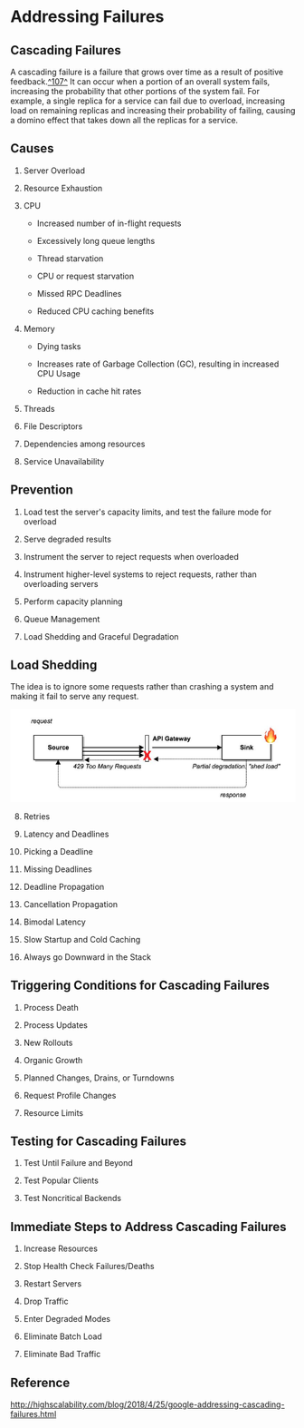 # Addressing Failures

## Cascading Failures

A cascading failure is a failure that grows over time as a result of positive feedback.[^107^](https://landing.google.com/sre/book/chapters/addressing-cascading-failures.html#id-GbduZFnh9) It can occur when a portion of an overall system fails, increasing the probability that other portions of the system fail. For example, a single replica for a service can fail due to overload, increasing load on remaining replicas and increasing their probability of failing, causing a domino effect that takes down all the replicas for a service.

## Causes

1. Server Overload

2. Resource Exhaustion

3. CPU

   - Increased number of in-flight requests

   - Excessively long queue lengths

   - Thread starvation

   - CPU or request starvation

   - Missed RPC Deadlines

   - Reduced CPU caching benefits

4. Memory

   - Dying tasks

   - Increases rate of Garbage Collection (GC), resulting in increased CPU Usage

   - Reduction in cache hit rates

5. Threads

6. File Descriptors

7. Dependencies among resources

8. Service Unavailability

## Prevention

1. Load test the server's capacity limits, and test the failure mode for overload

2. Serve degraded results

3. Instrument the server to reject requests when overloaded

4. Instrument higher-level systems to reject requests, rather than overloading servers

5. Perform capacity planning

6. Queue Management

7. Load Shedding and Graceful Degradation

## Load Shedding

The idea is to ignore some requests rather than crashing a system and making it fail to serve any request.

![image](../../media/Addressing-Failures-image1.jpg)

8. Retries

9. Latency and Deadlines

10. Picking a Deadline

11. Missing Deadlines

12. Deadline Propagation

13. Cancellation Propagation

14. Bimodal Latency

15. Slow Startup and Cold Caching

16. Always go Downward in the Stack

## Triggering Conditions for Cascading Failures

1. Process Death

2. Process Updates

3. New Rollouts

4. Organic Growth

5. Planned Changes, Drains, or Turndowns

6. Request Profile Changes

7. Resource Limits

## Testing for Cascading Failures

1. Test Until Failure and Beyond

2. Test Popular Clients

3. Test Noncritical Backends

## Immediate Steps to Address Cascading Failures

1. Increase Resources

2. Stop Health Check Failures/Deaths

3. Restart Servers

4. Drop Traffic

5. Enter Degraded Modes

6. Eliminate Batch Load

7. Eliminate Bad Traffic

## Reference

<http://highscalability.com/blog/2018/4/25/google-addressing-cascading-failures.html>

